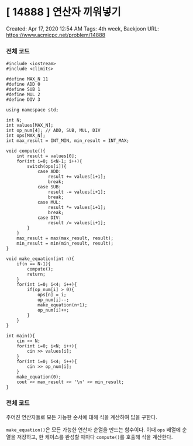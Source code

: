 # [ 14888 ] 연산자 끼워넣기

Created: Apr 17, 2020 12:54 AM
Tags: 4th week, Baekjoon
URL: https://www.acmicpc.net/problem/14888

### 전체 코드

    #include <iostream>
    #include <climits>
    
    #define MAX_N 11
    #define ADD 0
    #define SUB 1
    #define MUL 2
    #define DIV 3
    
    using namespace std;
    
    int N;
    int values[MAX_N];
    int op_num[4]; // ADD, SUB, MUL, DIV
    int ops[MAX_N];
    int max_result = INT_MIN, min_result = INT_MAX;
    
    void compute(){
        int result = values[0];
        for(int i=0; i<N-1; i++){
            switch(ops[i]){
                case ADD:
                    result += values[i+1];
                    break;
                case SUB:
                    result -= values[i+1];
                    break;
                case MUL:
                    result *= values[i+1];
                    break;
                case DIV:
                    result /= values[i+1];
            }
        }
        max_result = max(max_result, result);
        min_result = min(min_result, result);
    }
    
    void make_equation(int n){
        if(n == N-1){
            compute();
            return;
        }
        for(int i=0; i<4; i++){
            if(op_num[i] > 0){
                ops[n] = i;
                op_num[i]--;
                make_equation(n+1);
                op_num[i]++;
            }
        }
    }
    
    int main(){
        cin >> N;
        for(int i=0; i<N; i++){
            cin >> values[i];
        }
        for(int i=0; i<4; i++){
            cin >> op_num[i];
        }
        make_equation(0);
        cout << max_result << '\n' << min_result;
    }

### 전체 코드

주어진 연산자들로 모든 가능한 순서에 대해 식을 계산하여 답을 구한다. 

`make_equation()`은 모든 가능한 연산자 순열을 만드는 함수이다. 이때 `ops` 배열에 순열을 저장하고, 한 케이스를 완성할 때마다 `compute()`를 호출해 식을 계산한다.